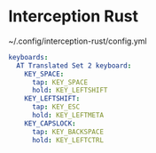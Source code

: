 # Interception Rust

~/.config/interception-rust/config.yml

```yml
keyboards:
  AT Translated Set 2 keyboard:
    KEY_SPACE:
      tap: KEY_SPACE
      hold: KEY_LEFTSHIFT
    KEY_LEFTSHIFT:
      tap: KEY_ESC
      hold: KEY_LEFTMETA
    KEY_CAPSLOCK:
      tap: KEY_BACKSPACE
      hold: KEY_LEFTCTRL
```
